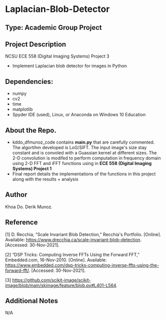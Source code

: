 # Laplacian-Blob-Detector

## Type: Academic Group Project

## Project Description
NCSU ECE 558 (Digital Imaging Systems) Project 3
  - Implement Laplacian blob detector for images in Python

## Dependencies:
  - numpy
  - cv2
  - time
  - matplotlib
  - Spyder IDE (used), Linux, or Anaconda on Windows 10 Education
  
## About the Repo.
  - kddo_dfmunoz_code contains **main.py** that are carefully commented.  The algortihm developed is LoG/SIFT.  The input image's size stay constant and is convoled with a Guassian kernel at different sizes. The 2-D convolution is modifed to perform computation in frequency domain using 2-D FFT and iFFT functions using in **ECE 558 (Digital Imaging Systems) Project 1**
  - Final report details the implementations of the functions in this project along with the results + analysis

## Author
Khoa Do. Derik Munoz.

## Reference
[1]  D. Recchia, “Scale Invariant Blob Detection,” Recchia's Portfolio. [Online]. Available: https://www.drecchia.ca/scale-invariant-blob-detection. [Accessed: 30-Nov-2021].

[2] “DSP Tricks: Computing Inverse FFTs Using the Forward FFT,” Embedded.com, 16-Nov-2010. [Online]. Available: https://www.embedded.com/dsp-tricks-computing-inverse-ffts-using-the-forward-fft/. [Accessed: 30-Nov-2021].

[3] https://github.com/scikit-image/scikit-image/blob/main/skimage/feature/blob.py#L401-L564.

## Additional Notes
N/A
